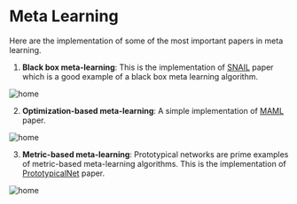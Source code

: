 # Meta Learning
Here are the implementation of some of the most important papers in meta learning.
1. **Black box meta-learning**: This is the implementation of [SNAIL](https://arxiv.org/abs/1707.03141) paper which is a good example of a black box meta learning algorithm.

![home](https://github.com/mohammadmozafari/advanced-machine-learning/blob/master/03_04_05_MetaLeraning/3_snail.png?raw=true)

2. **Optimization-based meta-learning**: A simple implementation of [MAML](https://arxiv.org/abs/1703.03400) paper.

![home](https://github.com/mohammadmozafari/advanced-machine-learning/blob/master/03_04_05_MetaLeraning/4_maml.png?raw=true)

3. **Metric-based meta-learning**: Prototypical networks are prime examples of metric-based meta-learning algorithms. This is the implementation of [PrototypicalNet](https://arxiv.org/abs/1703.05175) paper.

![home](https://github.com/mohammadmozafari/advanced-machine-learning/blob/master/03_04_05_MetaLeraning/5_proto.jpg?raw=true)

